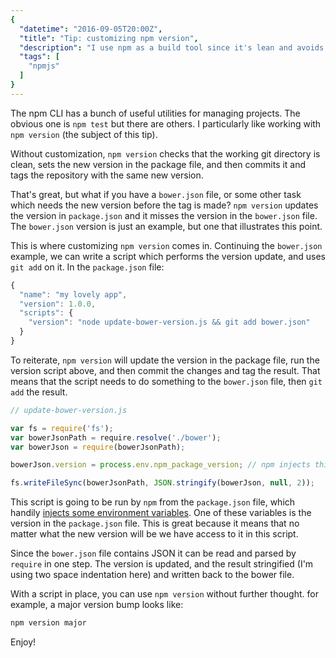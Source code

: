 ```yaml
---
{
  "datetime": "2016-09-05T20:00Z",
  "title": "Tip: customizing npm version",
  "description": "I use npm as a build tool since it's lean and avoids piles of dependencies while keeping the build portable. I demonstrate how to tweak the version script.",
  "tags": [
    "npmjs"
  ]
}
---
```

The npm CLI has a bunch of useful utilities for managing projects. The obvious
one is `npm test` but there are others. I particularly like working with
`npm version` (the subject of this tip).

Without customization, `npm version` checks that the working git directory is
clean, sets the new version in the package file, and then commits it and tags
the repository with the same new version.

That's great, but what if you have a `bower.json` file, or some other task which
needs the new version before the tag is made? `npm version` updates the version
in `package.json` and it misses the version in the `bower.json` file. The
`bower.json` version is just an example, but one that illustrates this point.

This is where customizing `npm version` comes in. Continuing the `bower.json`
example, we can write a script which performs the version update, and
uses `git add` on it. In the `package.json` file:

```javascript
{
  "name": "my lovely app",
  "version": 1.0.0,
  "scripts": {
    "version": "node update-bower-version.js && git add bower.json"
  }
}
```

To reiterate, `npm version` will update the version in the package file, run the
version script above, and then commit the changes and tag the result. That means
that the script needs to do something to the `bower.json` file, then `git add`
the result.

```javascript
// update-bower-version.js

var fs = require('fs');
var bowerJsonPath = require.resolve('./bower');
var bowerJson = require(bowerJsonPath);

bowerJson.version = process.env.npm_package_version; // npm injects this

fs.writeFileSync(bowerJsonPath, JSON.stringify(bowerJson, null, 2));
```

This script is going to be run by `npm` from the `package.json` file, which
handily [injects some environment variables][1]. One of these variables is the
version in the `package.json` file. This is great because it means that no
matter what the new version will be we have access to it in this script.

Since the `bower.json` file contains JSON it can be read and parsed by `require`
in one step. The version is updated, and the result stringified (I'm using two
space indentation here) and written back to the bower file.

With a script in place, you can use `npm version` without further thought. for
example, a major version bump looks like:

```bash
npm version major
```

Enjoy!

[1]: https://docs.npmjs.com/misc/scripts#packagejson-vars
